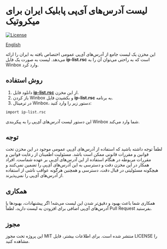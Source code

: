 # لیست آدرس‌های آی‌پی پابلیک ایران برای میکروتیک

[![License](https://img.shields.io/badge/license-MIT-blue.svg)](https://github.com/yourusername/yourrepository/blob/main/LICENSE)


[English](https://github.com/Ramtiiin/iran-ip/blob/main/README.md)

این مخزن یک لیست جامع از آدرس‌های آی‌پی عمومی اختصاص یافته به ایران را ارائه می‌دهد. لیست به صورت یک فایل **ip-list.rsc** است که به راحتی می‌توان آن را به Winbox وارد کرد.

## روش استفاده

1. دانلود فایل [**ip-list.rsc**](https://github.com/Ramtiiin/iran-ip/blob/main/ip-list.rsc) از این مخزن.
2. باز کردن Winbox و بکشیدن فایل **ip-list.rsc** به برنامه.
3. در ترمینال Winbox، دستور زیر را وارد کنید:

```bash
import ip-list.rsc
```
این دستور لیست آدرس‌های آی‌پی را به پیکربندی Winbox شما وارد می‌کند.

## توجه
لطفاً توجه داشته باشید که استفاده از آدرس‌های آی‌پی عمومی موجود در این مخزن تحت قوانین و مقررات قانونی ممکن است باشد. مسئولیت اطمینان از رعایت قوانین و مقررات مربوطه در هنگام استفاده از این آدرس‌های آی‌پی بر عهده شماست. افراد همکار در این مخزن دقت و دسترسی به این آدرس‌های آی‌پی را تضمین نمی‌کنند و هیچگونه مسئولیتی در قبال دقت، دسترسی و همچنین هرگونه عواقب ناشی از استفاده از آدرس‌های آی‌پی را نمی‌پذیرند.

## همکاری
همکاری شما باعث بهبود و دقیق‌تر شدن این لیست می‌شه! اگر پیشنهادات، بهبودها یا آدرس‌های آی‌پی اضافی برای افزودن به لیست دارید، لطفاً Pull Request بفرستید.

## مجوز
این پروژه تحت مجوز MIT منتشر شده است. برای اطلاعات بیشتر، فایل LICENSE را مشاهده کنید.

